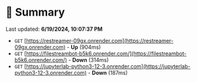 # 📖 Summary
Last updated: **6/19/2024, 10:07:37 PM**

- `GET` [https://restreamer-09gx.onrender.com](https://restreamer-09gx.onrender.com) - **Up** (904ms)
- `GET` [https://filestreambot-b5k6.onrender.com/](https://filestreambot-b5k6.onrender.com/) - **Down** (314ms)
- `GET` [https://jupyterlab-python3-12-3.onrender.com](https://jupyterlab-python3-12-3.onrender.com) - **Down** (187ms)
